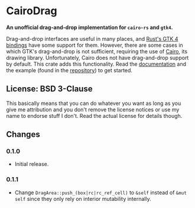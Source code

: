 # CairoDrag
**An unofficial drag-and-drop implementation for `cairo-rs` and `gtk4`.**

Drag-and-drop interfaces are useful in many places, and [Rust's GTK 4 bindings](https://crates.io/crates/gtk4) have some support for them. However, there are some cases in which GTK's drag-and-drop is not sufficient, requiring the use of [Cairo](https://crates.io/crates/cairo-rs), its drawing library. Unfortunately, Cairo does not have drag-and-drop support by default. This crate adds this functionality.
Read the [documentation](https://docs.rs/cairodrag) and the example (found in the [repository](https://github.com/UxuginPython/cairodrag)) to get started.

## License: BSD 3-Clause
This basically means that you can do whatever you want as long as you give me attribution and you don't remove the license notices or use my name to endorse stuff I don't. Read the actual license for details though.

## Changes
### 0.1.0
- Initial release.
### 0.1.1
- Change `DragArea::push_(box|rc|rc_ref_cell)` to `&self` instead of `&mut self` since they only rely on interior mutability internally.
